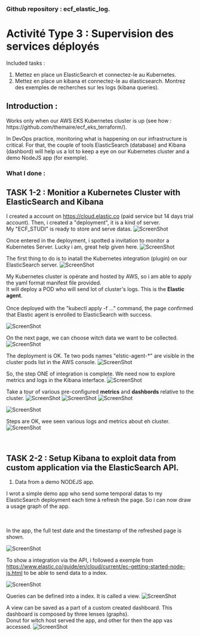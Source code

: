 ### Github repository : ecf_elastic_log.

# Activité Type 3 : Supervision des services déployés

Included tasks :
1. Mettez en place un ElasticSearch et connectez-le au Kubernetes.
2. Mettez en place un kibana et connectez-le au élasticsearch. Montrez des exemples de recherches sur les logs (kibana queries).

## Introduction :
<p>Works only when our AWS EKS Kubernetes cluster is up (see how : https://github.com/themaire/ecf_eks_terraform/).</p>
<p>In DevOps practice, monitoring what is happening on our infrastructure is critical. For that, the couple of tools ElasticSearch (database) and Kibana (dashbord) will help us a lot to keep a eye on our Kubernetes cluster and a demo NodeJS app (for exemple).</p>

### What I done :

## TASK 1-2 : Monitior a Kubernetes Cluster with ElasticSearch and Kibana

I created a account on https://cloud.elastic.co (paid service but 14 days trial account). Then, i created a "deployment", it is a kind of server.<br>
My "ECF_STUDI" is ready to store and serve datas.
![ScreenShot](img/my_first_deployment.png)

Once entered in the deployment, i spotted a invitation to monitor a Kubernetes Server. Lucky i am, great help given here.
![ScreenShot](img/invitation_to_monitor_kubernetes_after_deployment.png)

The first thing to do is to inatall the Kubernetes integration (plugin) on our ElasticSearch server.
![ScreenShot](img/kub_integration_plugin.png)

My Kubernetes cluster is opérate and hosted by AWS, so i am able to apply the yaml format manifest file provided. <br>
It will deploy a POD who will send lot of cluster's logs. This is the <b>Elastic agent</b>.
<br><br>
Once deployed with the "kubectl apply -f ..." command, the page confirmed that Elastic agent is enrolled to ElasticSearch with success.

![ScreenShot](img/1_install-elastic-agent.png)



On the next page, we can choose witch data we want to be collected.
![ScreenShot](img/2_elastic-agent_add_integration_data.png)

The deployment is OK. Te two pods names "elstic-agent-*" are visible in the cluster pods list in the AWS console.
![ScreenShot](img/elastic-agent_pods_on_the_Kubernetes.png)

So, the step ONE of integration is complete. We need now to explore metrics and logs in the Kibana interface.
![ScreenShot](img/monitor_cluster_1-3.png)

Take a tour of various pre-configured <b>metrics</b> and <b>dashbords</b> relative to the cluster.
![ScreenShot](img/metrics_cluster_overview.png)
![ScreenShot](img/dashboard_elastic_agent_overview.png)
![ScreenShot](img/dashboard_metrics_kubernetes_cluster_overview.png)

![ScreenShot](img/dashboard_metrics_kubernetes_cluster_pods.png)


Steps are OK, wee seen various logs and metrics about eh cluster.
![ScreenShot](img/monitor_cluster_3-3.png)

<br>

## TASK 2-2 : Setup Kibana to exploit data from custom application via the ElasticSearch API.

1. Data from a demo NODEJS app.

I wrot a simple demo app who send some temporal datas to my ElasticSearch deployment each time à refresh the page. So i can now draw a usage graph of the app.

<br><br>
In the app, the full test date and the timestamp of the refreshed page is shown.

![ScreenShot](img/demo_app.png)

To show a integration via the API, i followed a exemple from https://www.elastic.co/guide/en/cloud/current/ec-getting-started-node-js.html to be able to send data to a index.

![ScreenShot](img/index_managment.png)

Queries can be defined into a index. It is called a view.
![ScreenShot](img/discover_view.png)

A view can be saved as a part of a custom created dashboard. This dashboard is composed by three lenses (graphs).<br>Donut for witch host served the app, and other for then the app vas accessed.
![ScreenShot](img/custom_dashboard.png)
